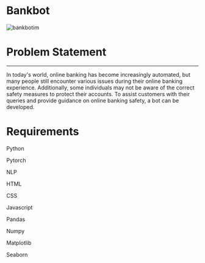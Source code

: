 # Bankbot
![bankbotim](https://github.com/Diana-Laveena-DSouza/Bankbot/assets/102862643/158a3cf8-e058-4317-8cd3-c528963e8cd7)

# Problem Statement
____________________________________________________________________________________________________________________
In today's world, online banking has become increasingly automated, but many people still encounter various issues during their online banking experience. Additionally, some individuals may not be aware 
of the correct safety measures to protect their accounts. To assist customers with their queries and provide guidance on online banking safety, a bot can be developed.

# Requirements

Python

Pytorch

NLP

HTML

CSS

Javascript

Pandas

Numpy

Matplotlib

Seaborn







